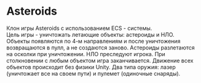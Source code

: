 # Asteroids
Клон игры Asteroids с использованием ECS - системы.</br>
Цель игры - уничтожать летающие объекты: астероиды и НЛО. </br>
Объекты появляются по 4-м направлениям и после уничтожения возвращаются в пулл, а не создаются заново. 
Астероиды разлетаются на осколки при уничтожении. НЛО преследуют игрока. При столкновении с любым объектом игра заканчивается. 
Движение всех объектов происходит без физики Unity. 
Два типа оружия: лазер (уничтожает все на своем пути) и пулемет (одиночные снаряды).
